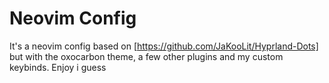 # Neovim Config
It's a neovim config based on [https://github.com/JaKooLit/Hyprland-Dots] but with the oxocarbon theme, a few other plugins and my custom keybinds. Enjoy i guess

